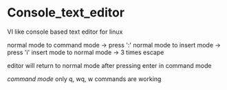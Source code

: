 # Console_text_editor
VI like console based text editor for linux

normal mode to command mode -> press ':'
normal mode to insert mode -> press 'i'
insert mode to normal mode -> 3 times escape

editor will return to normal mode after pressing enter in command mode

*command mode*
only q, wq, w commands are working
